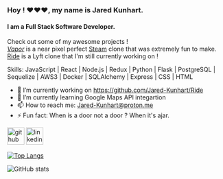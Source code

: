 <p align="center">
<img src='https://media1.giphy.com/media/YWUpVw86AtIbe/giphy.gif' alt='' />
</p>

### Hoy ! :heart::heart::heart:, my name is Jared Kunhart.
#### I am a Full Stack Software Developer.

Check out some of my awesome projects !<br>
<a target="_blank" rel="noreferrer" href="https://vaporgamesapp.herokuapp.com/"><i>Vapor</i></a> is a near pixel perfect <a target="_blank" rel="noreferrer" href="https://store.steampowered.com/">Steam</a> clone that was extremely fun to make. <br>
<a target="_blank" rel="noreferrer" href="https://r1de-app.herokuapp.com/">Ride</a> is a Lyft clone that I'm still currently working on !<br>

Skills: JavaScript | React | Node.js | Redux | Python | Flask | PostgreSQL | Sequelize | AWS3 | Docker | SQLAlchemy | Express | CSS | HTML

- 🔭 I’m currently working on https://github.com/Jared-Kunhart/Ride 
- 🌱 I’m currently learning Google Maps API integartion 
- 📫 How to reach me: Jared-Kunhart@proton.me 
- ⚡ Fun fact: When is a door not a door ? When it's ajar. 


[<img src='https://cdn.jsdelivr.net/npm/simple-icons@3.0.1/icons/github.svg' alt='github' height='40'>](https://github.com/Jared-Kunhart)  [<img src='https://cdn.jsdelivr.net/npm/simple-icons@3.0.1/icons/linkedin.svg' alt='linkedin' height='40'>](https://www.linkedin.com/in/linkedin.com/in/jared-kunhart-307661236/)  

[![Top Langs](https://github-readme-stats.vercel.app/api/top-langs/?username=Jared-Kunhart)](https://github.com/anuraghazra/github-readme-stats)

![GitHub stats](https://github-readme-stats.vercel.app/api?username=Jared-Kunhart&show_icons=true)  

